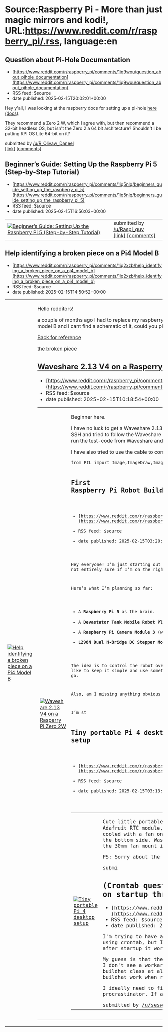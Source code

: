 # Source:Raspberry Pi - More than just magic mirrors and kodi!, URL:https://www.reddit.com/r/raspberry_pi/.rss, language:en

## Question about Pi-Hole Documentation
 - [https://www.reddit.com/r/raspberry_pi/comments/1iq9wou/question_about_pihole_documentation](https://www.reddit.com/r/raspberry_pi/comments/1iq9wou/question_about_pihole_documentation)
 - RSS feed: $source
 - date published: 2025-02-15T20:02:01+00:00

<!-- SC_OFF --><div class="md"><p>Hey y&#39;all, I was looking at the raspberry docs for setting up a pi-hole <a href="https://www.raspberrypi.com/tutorials/running-pi-hole-on-a-raspberry-pi/">here (docs)</a>. </p> <p>They recommend a Zero 2 W, which I agree with, but then recommend a 32-bit headless OS, but isn&#39;t the Zero 2 a 64 bit architecture? Shouldn&#39;t I be putting RPI OS Lite 64-bit on it?</p> </div><!-- SC_ON --> &#32; submitted by &#32; <a href="https://www.reddit.com/user/R_Olivaw_Daneel"> /u/R_Olivaw_Daneel </a> <br/> <span><a href="https://www.reddit.com/r/raspberry_pi/comments/1iq9wou/question_about_pihole_documentation/">[link]</a></span> &#32; <span><a href="https://www.reddit.com/r/raspberry_pi/comments/1iq9wou/question_about_pihole_documentation/">[comments]</a></span>

## Beginner’s Guide: Setting Up the Raspberry Pi 5 (Step-by-Step Tutorial)
 - [https://www.reddit.com/r/raspberry_pi/comments/1iq5nlq/beginners_guide_setting_up_the_raspberry_pi_5](https://www.reddit.com/r/raspberry_pi/comments/1iq5nlq/beginners_guide_setting_up_the_raspberry_pi_5)
 - RSS feed: $source
 - date published: 2025-02-15T16:56:03+00:00

<table> <tr><td> <a href="https://www.reddit.com/r/raspberry_pi/comments/1iq5nlq/beginners_guide_setting_up_the_raspberry_pi_5/"> <img src="https://external-preview.redd.it/TxnwV2tjiOmi8R3q2Og2lNN0plqZPLcqsiKSjBZuEXg.jpg?width=320&amp;crop=smart&amp;auto=webp&amp;s=50ae1ff3f30cf871bb8b36a0fd9db8e56d1424b0" alt="Beginner’s Guide: Setting Up the Raspberry Pi 5 (Step-by-Step Tutorial)" title="Beginner’s Guide: Setting Up the Raspberry Pi 5 (Step-by-Step Tutorial)" /> </a> </td><td> &#32; submitted by &#32; <a href="https://www.reddit.com/user/Raspi_guy"> /u/Raspi_guy </a> <br/> <span><a href="https://youtu.be/ykTlNf1TXO0">[link]</a></span> &#32; <span><a href="https://www.reddit.com/r/raspberry_pi/comments/1iq5nlq/beginners_guide_setting_up_the_raspberry_pi_5/">[comments]</a></span> </td></tr></table>

## Help identifying a broken piece on a Pi4 Model B
 - [https://www.reddit.com/r/raspberry_pi/comments/1iq2xzb/help_identifying_a_broken_piece_on_a_pi4_model_b](https://www.reddit.com/r/raspberry_pi/comments/1iq2xzb/help_identifying_a_broken_piece_on_a_pi4_model_b)
 - RSS feed: $source
 - date published: 2025-02-15T14:50:52+00:00

<table> <tr><td> <a href="https://www.reddit.com/r/raspberry_pi/comments/1iq2xzb/help_identifying_a_broken_piece_on_a_pi4_model_b/"> <img src="https://b.thumbs.redditmedia.com/MAIQYpvfgcPsP2AcY743FDKD-820OZCgIZs7VTP3-BA.jpg" alt="Help identifying a broken piece on a Pi4 Model B" title="Help identifying a broken piece on a Pi4 Model B" /> </a> </td><td> <!-- SC_OFF --><div class="md"><p>Hello redditors!</p> <p>a couple of months ago I had to replace my raspberry Pi 4 because it has a broken piece but i cant find a serial or infos on it and thus i cant replace it. Its a 2018 model B and i cant find a schematic of it, could you please help me identifying it? </p> <p><a href="https://preview.redd.it/2x57bai5gbje1.png?width=1280&amp;format=png&amp;auto=webp&amp;s=003bb6654ac9191874597097f8483da3d9e6c45b">Back for reference </a></p> <p><a href="https://preview.redd.it/ohqs9y4vfbje1.jpg?width=1067&amp;format=pjpg&amp;auto=webp&amp;s=ea988bb28115fe6a1bac3bd3b2588e840127034e">the broken piece

## Waveshare 2.13 V4 on a Rasperry Pi Zero 2W
 - [https://www.reddit.com/r/raspberry_pi/comments/1ipyib6/waveshare_213_v4_on_a_rasperry_pi_zero_2w](https://www.reddit.com/r/raspberry_pi/comments/1ipyib6/waveshare_213_v4_on_a_rasperry_pi_zero_2w)
 - RSS feed: $source
 - date published: 2025-02-15T10:18:54+00:00

<table> <tr><td> <a href="https://www.reddit.com/r/raspberry_pi/comments/1ipyib6/waveshare_213_v4_on_a_rasperry_pi_zero_2w/"> <img src="https://b.thumbs.redditmedia.com/FdVLGAU0JF4JAcBzGp_wieFDbYRe7ORaMihmxSeHUkk.jpg" alt="Waveshare 2.13 V4 on a Rasperry Pi Zero 2W" title="Waveshare 2.13 V4 on a Rasperry Pi Zero 2W" /> </a> </td><td> <!-- SC_OFF --><div class="md"><p>Beginner here.</p> <p>I have no luck to get a Waveshare 2.13 V4 on a Rasperry Pi Zero 2W to work. I just setup the Raspberry and it works okay. I connect via Wifi and SSH and tried to follow the Waveshare instructions to setup it with Python. The Waveshare panel is just connected via the GPIO socket and i tried to run the test-code from Waveshare and also tried to write a minimal test script to make it do anything. </p> <p>I have also tried to use the cable to connect the two ... but same. Just nothing happens. No errors in Python code or anything.</p> <pre><code>from PIL import Image,ImageDraw,ImageFont from waveshare_e

## First Raspberry Pi Robot Build – Need Help with Parts and Power!
 - [https://www.reddit.com/r/raspberry_pi/comments/1ipsh27/first_raspberry_pi_robot_build_need_help_with](https://www.reddit.com/r/raspberry_pi/comments/1ipsh27/first_raspberry_pi_robot_build_need_help_with)
 - RSS feed: $source
 - date published: 2025-02-15T03:20:42+00:00

<!-- SC_OFF --><div class="md"><p>Hey everyone! I’m just starting out with Raspberry Pi and robotics, and I’m trying to build my first robot. I’ve got some ideas, but I’m not entirely sure if I’m on the right track, so I’d love some advice!</p> <p>Here’s what I’m planning so far:</p> <ul> <li>A <strong>Raspberry Pi 5</strong> as the brain.</li> <li>A <strong>Devastator Tank Mobile Robot Platform</strong> for the body.</li> <li>A <strong>Raspberry Pi Camera Module 3</strong> (with the cable) for video.</li> <li><strong>L298N Dual H-Bridge DC Stepper Motor Driver</strong> to control the motors.</li> </ul> <p>The idea is to control the robot over Wi-Fi from my laptop and stream video from the camera. But I’m kinda stuck on the power setup. I’d like to keep it simple and use something like <strong>AA/AAA batteries</strong> or maybe a <strong>small power bank</strong>, but I’m not sure if that’s the best way to go.</p> <p>Also, am I missing anything obvious in my parts list?</p> <p>I’m st

## Tiny portable Pi 4 desktop setup
 - [https://www.reddit.com/r/raspberry_pi/comments/1ipsc95/tiny_portable_pi_4_desktop_setup](https://www.reddit.com/r/raspberry_pi/comments/1ipsc95/tiny_portable_pi_4_desktop_setup)
 - RSS feed: $source
 - date published: 2025-02-15T03:13:00+00:00

<table> <tr><td> <a href="https://www.reddit.com/r/raspberry_pi/comments/1ipsc95/tiny_portable_pi_4_desktop_setup/"> <img src="https://preview.redd.it/hokiud6rz7je1.jpeg?width=640&amp;crop=smart&amp;auto=webp&amp;s=00ea3ff36b12f4f9f652b3892adb427e237f70df" alt="Tiny portable Pi 4 desktop setup" title="Tiny portable Pi 4 desktop setup" /> </a> </td><td> <!-- SC_OFF --><div class="md"><p>Cute little portable desktop setup I made with a Waveshare 4.3 inch DSI display case, a Pi 4 8GB, Adafruit RTC module, a power bank, wireless mini keyboard, and some heatsinks (the unit is actively cooled with a fan on the back). The unit is tilted to a more ergonomic angle with some rubber feet on the bottom side. Was able to fit the RTC by mounting the fan on the outside rather than in the case, on the 30mm fan mount in the case. Works really well, though I&#39;m still getting used to the keyboard. 😂</p> <p>PS: Sorry about the photo quality, my phone camera sucks.</p> </div><!-- SC_ON --> &#32; submi

## (Crontab question) Buildhat hat not found error only occurs when run on startup through crontab
 - [https://www.reddit.com/r/raspberry_pi/comments/1ippdw7/crontab_question_buildhat_hat_not_found_error](https://www.reddit.com/r/raspberry_pi/comments/1ippdw7/crontab_question_buildhat_hat_not_found_error)
 - RSS feed: $source
 - date published: 2025-02-15T00:31:32+00:00

<!-- SC_OFF --><div class="md"><p>I&#39;m trying to have a Python file controlling my buildhat run on startup, and I&#39;ve got the file to run using crontab, but I keep getting the hat not found error. If I run the exact same program over ssh after startup it works perfectly. Anyone know what&#39;s happening?</p> <p>My guess is that the buildhat hasn&#39;t initialized or something and isn&#39;t ready to take an input yet, but I don&#39;t see a workaround to this. I already tried adding a 60 second wait command before calling the buildhat class at all, and that didn&#39;t fix it. I can&#39;t think of anything else that would make the buildhat work when ran after startup, but not on startup. </p> <p>I ideally need to figure this out in time for a competition 14 hours from now because I&#39;m a procrastinator. If anyone knows anything I&#39;d really appreciate the help!</p> </div><!-- SC_ON --> &#32; submitted by &#32; <a href="https://www.reddit.com/user/seswaroto"> /u/seswaroto </a> 

